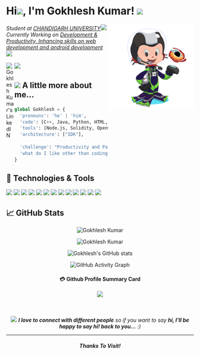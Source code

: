 <!-- - 👋 Hi, I’m @gokhlesh-kumar ...
- 👀 I’m interested in developing ...
- 🌱 I’m currently learning scripting ...
- 💞️ I love to do commits ...
- 📫 Reach me at Chandigarh University ... -->

<!---
gokhlesh-kumar/gokhlesh-kumar is a ✨ special ✨ repository because its `README.md` (this file) appears on your GitHub profile.
You can click the Preview link to take a look at your changes.
--->


<h1> Hi<img src="https://media.giphy.com/media/hvRJCLFzcasrR4ia7z/giphy.gif" height="25px">, I'm Gokhlesh Kumar! <img src="https://media.giphy.com/media/QTfX9Ejfra3ZmNxh6B/source.gif" width="50"></h1>
<img align='right' src="./git.png" width="230">
<p><em>Student at <a href="https://www.cuchd.in/">CHANDIGARH UNIVERSITY</a><img src="https://media.giphy.com/media/fYSnHlufseco8Fh93Z/giphy.gif" width="30"></br>Currently Working on <a href="#">Development & Productivity, Inhancing skills on web development and android development</a><img src="https://media.giphy.com/media/WUlplcMpOCEmTGBtBW/giphy.gif" width="30"> 
</em></p>

<a href="https://www.linkedin.com/in/gokhlesh-kumar/">
  <img align="left" alt="Gokhlesh Kumar's LinkedIN" width="22px" src="https://raw.githubusercontent.com/peterthehan/peterthehan/master/assets/linkedin.svg" />
</a>

![](https://visitor-badge.glitch.me/badge?page_id=gokhlesh-kumar)


## <img src="https://media.giphy.com/media/VgCDAzcKvsR6OM0uWg/giphy.gif" width="50"> A little more about me...  

```python
global Gokhlesh = {
  'pronouns': 'he' | 'him',
  'code': [C++, Java, Python, HTML, CSS, JavaScript, React],
  'tools': [Node.js, Solidity, OpenCV, Bootstrap],
  'architecture': ["IDK"],

  'challenge': "Productivity and Passion, Developing Tools to build Atomic structure"
  'what do I like other than coding?': "Reading Books, Cycling, Movie, Fun-with-friends"
}
```

## 🔧 Technologies & Tools
![](https://img.shields.io/badge/OS-Linux-informational?style=flat&logo=linux&logoColor=white&color=2bbc8a)
![](https://img.shields.io/badge/Editor-IntelliJ_IDEA-informational?style=flat&logo=intellij-idea&logoColor=white&color=2bbc8a)
![](https://img.shields.io/badge/Editor-Android_Studio-informational?style=flat&logo=android-studio&logoColor=white&color=2bbc8a)
![](https://img.shields.io/badge/Code-Python-informational?style=flat&logo=python&logoColor=white&color=2bbc8a)
![](https://img.shields.io/badge/Code-JavaScript-informational?style=flat&logo=javascript&logoColor=white&color=2bbc8a)
![](https://img.shields.io/badge/Tools-GitHub-informational?style=flat&logo=github&logoColor=white&color=2bbc8a)
![](https://img.shields.io/badge/Code-c++-informational?style=flat&logo=c&logoColor=white&color=2bbc8a)
![](https://img.shields.io/badge/Code-java-informational?style=flat&logo=java&logoColor=white&color=2bbc8a)
![](https://img.shields.io/badge/Framework-React-informational?style=flat&logo=React&logoColor=white&color=2bbc8a)
![](https://img.shields.io/badge/Framework-Django-informational?style=flat&logo=Django&logoColor=white&color=2bbc8a)
![](https://img.shields.io/badge/HTML-E34F26?&style=flat&logo=html5&logoColor=white&color=2bbc8a)
![](https://img.shields.io/badge/CSS-1572B6?&style=flat&logo=css3&logoColor=white&color=2bbc8a)
![](https://img.shields.io/badge/Sass-CC6699?&style=flat&logo=sass&logoColor=white&color=2bbc8a)

## &#x1f4c8; GitHub Stats
 <div align="center">

<p><img src="https://github-readme-stats.vercel.app/api/top-langs?username=gokhlesh-kumar&show_icons=true&locale=en&layout=compact&theme=radical" alt="Gokhlesh Kumar" /></p>

 <p><img src="https://github-readme-streak-stats.herokuapp.com/?user=gokhlesh-kumar&theme=radical" alt="Gokhlesh Kumar" /></p>


[Themes]: <> (dark, radical, merko, gruvbox, tokyonight, onedark, cobalt, synthwave, highcontrast, dracula)
  
![Gokhlesh's GitHub stats](https://github-readme-stats.vercel.app/api/?username=gokhlesh-kumar&show_icons=true&title_color=fff&icon_color=79ff97&text_color=9f9f9f&bg_color=151515)

![GitHub Activity Graph](https://activity-graph.herokuapp.com/graph?username=gokhlesh-kumar&bg_color=000000&color=4fff67&line=4fff67&point=ffffff&area=true&hide_border=true)  
#### 💳 Github Profile Summary Card
<p align="center">
  <img src="https://github-profile-summary-cards.vercel.app/api/cards/profile-details?username=gokhlesh-kumar&theme=radical"/>
</p>

<br />
<br />
<img src="https://media.giphy.com/media/xUOwGiewfQAm3tcIA8/giphy.gif" width="60"> <em><b>I love to connect with different people</b> so if you want to say <b>hi, I'll be happy to say hi! back to you...</b> :)</em>

---

#### _Thanks To Visit!_
